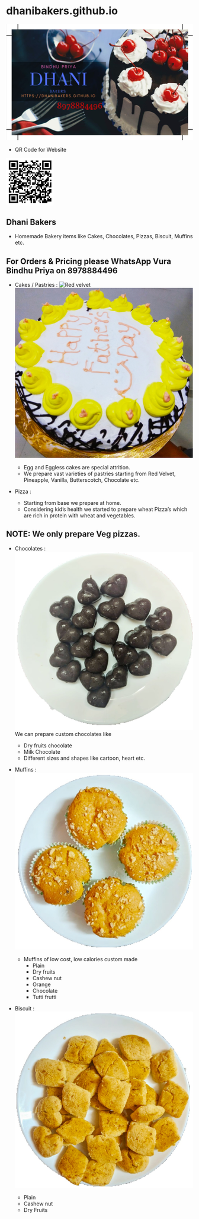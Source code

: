 # dhanibakers.github.io

![Details](/assets/Bindhu_visiting%20card.JPG)

- QR Code for Website

![QR_Code](/assets/QR_Code.png)

## Dhani Bakers 


- Homemade Bakery items like Cakes, Chocolates, Pizzas, Biscuit, Muffins etc.

## For Orders & Pricing please WhatsApp Vura Bindhu Priya on 8978884496

- Cakes / Pastries :
![Red velvet](https://github.com/dhanibakers/dhanibakers.github.io/blob/master/images/RedVelvet.png)
![PineApple](https://github.com/dhanibakers/dhanibakers.github.io/blob/master/images/pineapple.jpg)
  - Egg and Eggless cakes are special attrition. 
  - We prepare vast varieties of pastries starting from Red Velvet, Pineapple, Vanilla, Butterscotch, Chocolate etc.

-	Pizza :
    - Starting from base we prepare at home.
    - Considering kid’s health we started to prepare wheat Pizza’s which are rich in protein with wheat and vegetables.
    
 ## NOTE: We only prepare Veg pizzas.
 
- Chocolates :
![Choclates](https://github.com/dhanibakers/dhanibakers.github.io/blob/master/images/cho.jpg)
   We can prepare custom chocolates like
  - Dry fruits chocolate
  - Milk Chocolate
  - Different sizes and shapes like cartoon, heart etc. 

- Muffins : 
![Muffins](https://github.com/dhanibakers/dhanibakers.github.io/blob/master/images/muffins.jpg)
  - Muffins of low cost, low calories custom made 
    - Plain
    - Dry fruits 
    - Cashew nut
    - Orange
    - Chocolate
    - Tutti frutti 
    
- Biscuit :
![Biscuit](https://github.com/dhanibakers/dhanibakers.github.io/blob/master/images/busi.jpg)
  - Plain
  - Cashew nut
  - Dry Fruits
